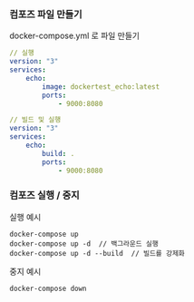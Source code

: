 ### 컴포즈 파일 만들기
docker-compose.yml 로 파일 만들기
```yml
// 실행
version: "3"
services:
    echo:
        image: dockertest_echo:latest
        ports:
            - 9000:8080

// 빌드 및 실행
version: "3"
services:
    echo:
        build: .
        ports:
            - 9000:8080
```

### 컴포즈 실행 / 중지
실행 예시
```
docker-compose up
docker-compose up -d  // 백그라운드 실행
docker-compose up -d --build  // 빌드를 강제화
```

중지 예시
```
docker-compose down
```
